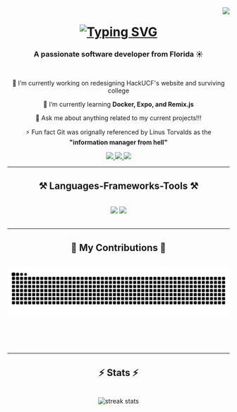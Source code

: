 <img align="right" src="https://visitor-badge.laobi.icu/badge?page_id=parchinski.parchinski" />

<h1 align="center">
    <a href="https://git.io/typing-svg"><img src="https://readme-typing-svg.herokuapp.com?font=Jetbrains+Mono&weight=900&size=32&duration=2500&pause=1000&color=CBA6F7&center=true&vCenter=true&width=435&lines=Hi+There!%F0%9F%91%8B;I'm+Bryant+Parchinski" alt="Typing SVG" /></a>
</h1>

<h3 align="center">A passionate software developer from Florida ☀</h3>

<br/>

<div align="center">
 
 🔭 I’m currently working on redesigning HackUCF's website and surviving college
 
 🌱 I’m currently learning **Docker, Expo, and Remix.js**

💬 Ask me about anything related to my current projects!!!

⚡ Fun fact Git was orignally referenced by Linus Torvalds as the **"information manager from hell"**

 </div>
 
<div align="center"> 
  <a href="mailto:bryantparchinski@gmail.com">
    <img src="https://img.shields.io/badge/Gmail-333333?style=for-the-badge&logo=gmail&logoColor=red" />
  </a>
  <a href="https://linkedin.com/in/bryant-p-2b026b277" target="_blank">
    <img src="https://img.shields.io/badge/LinkedIn-0077B5?style=for-the-badge&logo=linkedin&logoColor=white" target="_blank" />
  </a>
  <a href="https://bryantpdev.com" target="_blank">
     <img src="https://img.shields.io/badge/Portfolio-FF5722?style=for-the-badge&logo=todoist&logoColor=white" target="_blank" /> <!-- sqlite, safari, google-chrome are other good icon options -->
  </a>
</div>

 <hr/>
 
<h2 align="center">⚒️ Languages-Frameworks-Tools ⚒️</h2>
<br/>
<div align="center">
    <img src="https://skillicons.dev/icons?i=react,bootstrap,html,css,vscode,github,figma,tailwind,git,go,bash,powershell,bun,zig" />
    <img src="https://skillicons.dev/icons?i=nodejs,python,javascript,typescript,express,c,java,nextjs,mysql,supabase,tailwindcss,docker,cloudflare,remix" /><br>
</div>

<br/>
<hr/>

<div align="center">
  <h2>🐍 My Contributions 🐍</h2>
  <br>
  <img alt="snake eating my contributions" src="https://raw.githubusercontent.com/parchinski/parchinski/output/github-contribution-grid-snake.svg" />
  
  <br/><br/><br/>
</div>

<hr/>

<h2 align="center">⚡ Stats ⚡</h2>
<br>
<div align=center>
  <img width=800 src="https://streak-stats.demolab.com?user=parchinski%20&theme=catppuccin-mocha&hide_border=true&date_format=n%2Fj%5B%2FY%5D" alt="streak stats"/>
</div>
<br/>
